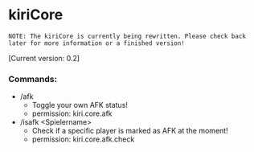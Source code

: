 # kiriCore
`NOTE: The kiriCore is currently being rewritten. Please check back later for more information or a finished version!`

[Current version: 0.2]

### Commands:
- /afk
    - Toggle your own AFK status!
    - permission: kiri.core.afk
- /isafk \<Spielername>
    - Check if a specific player is marked as AFK at the moment!
    - permission: kiri.core.afk.check
